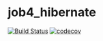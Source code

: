 # job4_hibernate

[![Build Status](https://app.travis-ci.com/dheaven92/job4j_hibernate.svg?branch=master)](https://app.travis-ci.com/dheaven92/job4j_hibernate)
[![codecov](https://codecov.io/gh/dheaven92/job4j_hibernate/branch/master/graph/badge.svg?token=CJ7OVH8HWU)](https://codecov.io/gh/dheaven92/job4j_hibernate)